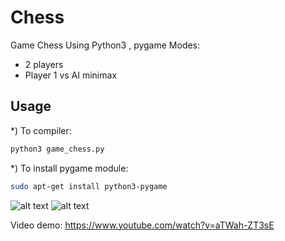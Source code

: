 # Chess
Game Chess Using Python3 , pygame
Modes:
- 2 players
- Player 1 vs AI minimax 

## Usage
*) To compiler:
```bash
python3 game_chess.py
```
*) To install pygame module:
```bash
sudo apt-get install python3-pygame
```

![alt text](https://github.com/toancqb/Chess/blob/master/img/menu.png?raw=true)
![alt text](https://github.com/toancqb/Chess/blob/master/img/chess_demo.png?raw=true)

Video demo:
https://www.youtube.com/watch?v=aTWah-ZT3sE
